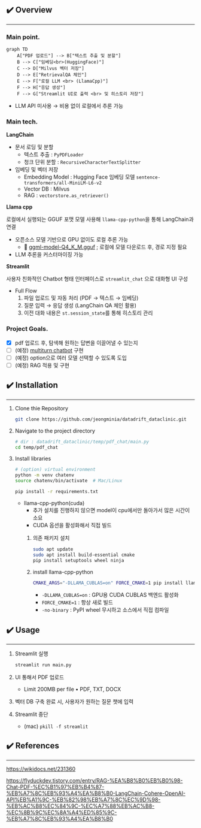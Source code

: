 ## ✔️ **Overview**

---

### Main point.

```mermaid
graph TD
    A["PDF 업로드"] --> B["텍스트 추출 및 분할"]
    B --> C["임베딩<br>(HuggingFace)"]
    C --> D["Milvus 벡터 저장"]
    D --> E["RetrievalQA 체인"]
    E --> F["로컬 LLM <br> (LlamaCpp)"]
    F --> H["응답 생성"]
    F --> G["Streamlit UI로 출력 <br> 및 히스토리 저장"]

```

* LLM API 미사용 → 비용 없이 로컬에서 추론 가능

### Main tech.

**LangChain**

- 문서 로딩 및 분할
    - 텍스트 추출 : `PyPDFLoader`
    - 청크 단위 분할 : `RecursiveCharacterTextSplitter`
- 임베딩 및 벡터 저장
    - Embedding Model : Hugging Face 임베딩 모델 `sentence-transformers/all-MiniLM-L6-v2`
    - Vector DB : Milvus
    - RAG : `vectorstore.as_retriever()`

**Llama cpp**

로컬에서 실행되는 GGUF 포맷 모델 사용해 `llama-cpp-python`을 통해 LangChain과 연결

- 오픈소스 모델 기반으로 GPU 없이도 로컬 추론 가능
    - 🚀 [ggml-model-Q4_K_M.gguf](https://huggingface.co/heegyu/EEVE-Korean-Instruct-10.8B-v1.0-GGUF/blob/main/ggml-model-Q4_K_M.gguf) ; 로컬에 모델 다운로드 후, 경로 지정 필요
- LLM 추론을 커스터마이징 가능

**Streamlit**

사용자 친화적인 Chatbot 형태 인터페이스로 `streamlit_chat` 으로 대화형 UI 구성

- Full Flow
    1. 파일 업로드 및 자동 처리 (PDF → 텍스트 → 임베딩)
    2. 질문 입력 → 응답 생성 (LangChain QA 체인 활용)
    3. 이전 대화 내용은 `st.session_state`를 통해 히스토리 관리

### **Project Goals.**

- [x]  pdf 업로드 후, 탐색해 원하는 답변을 이끌어낼 수 있는지
- [ ]  (예정) [multiturn chatbot](https://flyduckdev.tistory.com/entry/Rag-OpenAI-RAG-%EA%B8%B0%EB%B0%98-%EC%98%A4%EB%A7%8C%EA%B3%BC-%ED%8E%B8%EA%B2%AC-%EC%B1%97%EB%B4%87-%EA%B5%AC%EC%B6%95%ED%95%98%EA%B8%B0-LangChain-OpenAI-Streamlit) 구현
- [ ]  (예정) option으로 여러 모델 선택할 수 있도록 도입
- [ ]  (예정) RAG 적용 및 구현

## ✔️ Installation

---

1. Clone thie Repository
    
    ```bash
    git clone https://github.com/jeongminia/datadrift_dataclinic.git
    ```
    
2. Navigate to the project directory
    
    ```bash
    # dir : datadrift_dataclinic/temp/pdf_chat/main.py
    cd temp/pdf_chat
    ```
    
3. Install libraries
    
    ```bash
    # (option) virtual environment
    python -m venv chatenv
    source chatenv/bin/activate  # Mac/Linux
    ```
    
    ```bash
    pip install -r requirements.txt
    ```
    
    - llama-cpp-python(cuda)
        - 추가 설치를 진행하지 않으면 model이 cpu에서만 돌아가서 많은 시간이 소요
        - CUDA 옵션을 활성화해서 직접 빌드
        1. 의존 패키지 설치
            
            ```bash
            sudo apt update
            sudo apt install build-essential cmake
            pip install setuptools wheel ninja
            ```
            
        2. install llama-cpp-python 
            
            ```bash
            CMAKE_ARGS="-DLLAMA_CUBLAS=on" FORCE_CMAKE=1 pip install llama-cpp-python --no-binary llama-cpp-python
            ```
            
            - `-DLLAMA_CUBLAS=on` : GPU용 CUDA CUBLAS 백엔드 활성화
            - `FORCE_CMAKE=1` : 항상 새로 빌드
            - `-no-binary` : PyPI wheel 무시하고 소스에서 직접 컴파일

## ✔️ **Usage**

---

1. Streamlit 실행
    
    ```bash
    streamlit run main.py
    ```
    
2. UI 통해서 PDF 업로드
    - Limit 200MB per file • PDF, TXT, DOCX
3. 벡터 DB 구축 완료 시, 사용자가 원하는 질문 챗에 입력
4. Streamlit 중단
    - (mac) `pkill -f streamlit`

## ✔️ References

---

https://wikidocs.net/231360

https://flyduckdev.tistory.com/entry/RAG-%EA%B8%B0%EB%B0%98-Chat-PDF-%EC%B1%97%EB%B4%87-%EB%A7%8C%EB%93%A4%EA%B8%B0-LangChain-Cohere-OpenAI-API%EB%A1%9C-%EB%82%98%EB%A7%8C%EC%9D%98-%EB%AC%B8%EC%84%9C-%EC%A7%88%EB%AC%B8-%EC%8B%9C%EC%8A%A4%ED%85%9C-%EB%A7%8C%EB%93%A4%EA%B8%B0